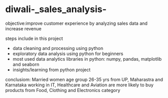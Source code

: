 # diwali-_sales_analysis-
objective:improve customer experience by analyzing sales data  and increase revenue

steps include in this project 
- data cleaning and processing using python
- exploratory data analysis using python for beginners 
- most used data analytics libraries in python: numpy, pandas, matplotlib and seaborn
- insights/learning from python project 

conclusiom: Married women age group 26-35 yrs from UP, Maharastra and Karnataka working in IT, Healthcare and Aviation are more likely to buy products from Food, Clothing and Electronics category

